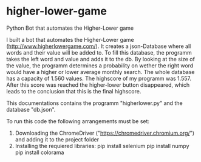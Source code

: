 # higher-lower-game
Python Bot that automates the Higher-Lower game

I built a bot that automates the Higher-Lower game (http://www.higherlowergame.com/). 
It creates a json-Database where all words and their value will be added to. 
To fill this database, the programm takes the left word and value and adds it to the db.
By looking at the size of the value, the programm determines a probability on wether the right word would have a higher or lower average monthly search.
The whole database has a capacity of 1.560 values. The highscore of my programm was 1.557. After this score was reached the higher-lower button disappeared, which leads to the conclusion that this is the final highscore.

This documentations contains the programm "higherlower.py" and the database "db.json".

To run this code the following arrangements must be set:
 1. Downloading the ChromeDriver ("https://chromedriver.chromium.org/") and adding it to the project folder
 2. Installing the requiered libraries:
      pip install selenium
      pip install numpy
      pip install colorama

